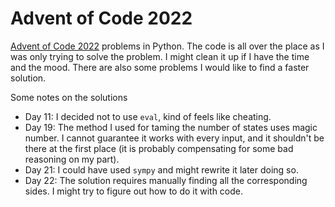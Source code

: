 # Advent of Code 2022

[Advent of Code 2022](https://adventofcode.com/2022) problems in Python. 
The code is all over the place as I was only trying to solve the problem.
I might clean it up if I have the time and the mood.
There are also some problems I would like to find a faster solution.

Some notes on the solutions
- Day 11: I decided not to use `eval`, kind of feels like cheating.
- Day 19: The method I used for taming the number of states uses magic number.
  I cannot guarantee it works with every input, and it shouldn't be there at the first place (it is probably compensating for some bad reasoning on my part). 
- Day 21: I could have used `sympy` and might rewrite it later doing so.
- Day 22: The solution requires manually finding all the corresponding sides.
  I might try to figure out how to do it with code.
